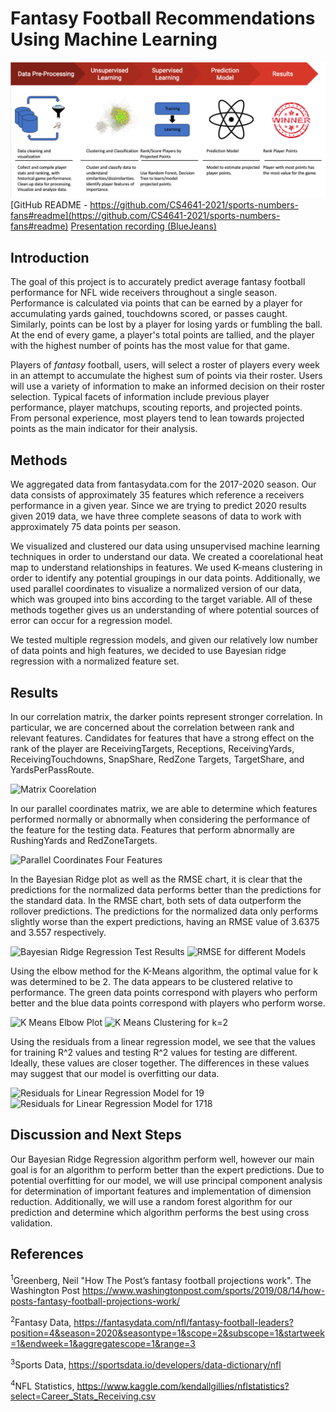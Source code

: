 # Fantasy Football Recommendations Using Machine Learning

![Summary Figure](/images/Fantasy_Football_ML_summary_figure.jpg)
[GitHub README - https://github.com/CS4641-2021/sports-numbers-fans#readme](https://github.com/CS4641-2021/sports-numbers-fans#readme)
[Presentation recording (BlueJeans)](https://bluejeans.com/s/rN@n9FAYzK4)
## Introduction

The goal of this project is to accurately predict average fantasy football performance for NFL wide receivers throughout a single season. Performance is calculated via points that can be earned by a player for accumulating yards gained, touchdowns scored, or passes caught. Similarly, points can be lost by a player for losing yards or fumbling the ball. At the end of every game, a player's total points are tallied, and the player with the highest number of points has the most value for that game.

Players of *fantasy* football, users, will select a roster of players every week in an attempt to accumulate the highest sum of points via their roster. Users will use a variety of information to make an informed decision on their roster selection. Typical facets of information include previous player performance, player matchups, scouting reports, and projected points. From personal experience, most players tend to lean towards projected points as the main indicator for their analysis.


## Methods

We aggregated data from fantasydata.com for the 2017-2020 season. Our data consists of approximately 35 features which reference a receivers performance in a given year. Since we are trying to predict 2020 results given 2019 data, we have three complete seasons of data to work with approximately 75 data points per season. 

We visualized and clustered our data using unsupervised machine learning techniques in order to understand our data. We created a coorelational heat map to understand relationships in features. We used K-means clustering in order to identify any potential groupings in our data points. Additionally, we used parallel coordinates to visualize a normalized version of our data, which was grouped into bins according to the target variable. All of these methods together gives us an understanding of where potential sources of error can occur for a regression model.

We tested multiple regression models, and given our relatively low number of data points and high features, we decided to use Bayesian ridge regression with a normalized feature set.

## Results
In our correlation matrix, the darker points represent stronger correlation. In particular, we are concerned about the correlation between rank and relevant features. Candidates for features that have a strong effect on the rank of the player are ReceivingTargets, Receptions, ReceivingYards, ReceivingTouchdowns, SnapShare, RedZone Targets, TargetShare, and YardsPerPassRoute. 

![Matrix Coorelation](https://user-images.githubusercontent.com/85750551/125112207-dbb8f980-e0b4-11eb-9b01-d812e29d72c2.png)

In our parallel coordinates matrix, we are able to determine which features performed normally or abnormally when considering the performance of the feature for the testing data. Features that perform abnormally are RushingYards and RedZoneTargets.

![Parallel Coordinates Four Features](https://user-images.githubusercontent.com/85750551/125112208-dbb8f980-e0b4-11eb-9a6d-ad10df78f8b5.png)

In the Bayesian Ridge plot as well as the RMSE chart, it is clear that the predictions for the normalized data performs better than the predictions for the standard data. In the RMSE chart, both sets of data outperform the rollover predictions. The predictions for the normalized data only performs slightly worse than the expert predictions, having an RMSE value of 3.6375 and 3.557 respectively. 

![Bayesian Ridge Regression Test Results](https://user-images.githubusercontent.com/85750551/125112202-db206300-e0b4-11eb-8759-f3c52fbc7d73.png)
![RMSE for different Models](https://user-images.githubusercontent.com/85750551/125112211-dc519000-e0b4-11eb-8731-594240e07826.png)

Using the elbow method for the K-Means algorithm, the optimal value for k was determined to be 2.
The data appears to be clustered relative to performance. The green data points correspond with players who perform better and the blue data points correspond with players who perform worse.

![K Means Elbow Plot](https://user-images.githubusercontent.com/85750551/125112206-dbb8f980-e0b4-11eb-9e84-2a0f3f31ab3b.png)
![K Means Clustering for k=2](https://user-images.githubusercontent.com/85750551/125112205-dbb8f980-e0b4-11eb-8b5c-245316368414.png)

Using the residuals from a linear regression model, we see that the values for training R^2 values and testing R^2 values for testing are different. Ideally, these values are closer together. The differences in these values may suggest that our model is overfitting our data.

![Residuals for Linear Regression Model for 19](https://user-images.githubusercontent.com/85750551/125112209-dc519000-e0b4-11eb-99f3-2f4174224e16.png)
![Residuals for Linear Regression Model for 1718](https://user-images.githubusercontent.com/85750551/125112210-dc519000-e0b4-11eb-9d5d-b33fc295815e.png)


## Discussion and Next Steps

Our Bayesian Ridge Regression algorithm perform well, however our main goal is for an algorithm to perform better than the expert predictions. Due to potential overfitting for our model, we will use principal component analysis for determination of important features and implementation of dimension reduction. Additionally, we will use a random forest algorithm for our prediction and determine which algorithm performs the best using cross validation.

## References
<sup>1</sup>Greenberg, Neil "How The Post’s fantasy football projections work". The Washington Post
https://www.washingtonpost.com/sports/2019/08/14/how-posts-fantasy-football-projections-work/

<sup>2</sup>Fantasy Data, https://fantasydata.com/nfl/fantasy-football-leaders?position=4&season=2020&seasontype=1&scope=2&subscope=1&startweek=1&endweek=1&aggregatescope=1&range=3

<sup>3</sup>Sports Data, https://sportsdata.io/developers/data-dictionary/nfl

<sup>4</sup>NFL Statistics, https://www.kaggle.com/kendallgillies/nflstatistics?select=Career_Stats_Receiving.csv
